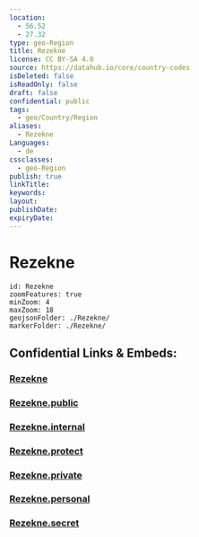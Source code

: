 ```yaml
---
location:
  - 56.52
  - 27.32
type: geo-Region
title: Rezekne
license: CC BY-SA 4.0
source: https://datahub.io/core/country-codes
isDeleted: false
isReadOnly: false
draft: false
confidential: public
tags:
  - geo/Country/Region
aliases:
  - Rezekne
Languages:
  - de
cssclasses:
  - geo-Region
publish: true
linkTitle:
keywords:
layout:
publishDate:
expiryDate:
---
```


# Rezekne

```leaflet
id: Rezekne
zoomFeatures: true 
minZoom: 4 
maxZoom: 18
geojsonFolder: ./Rezekne/
markerFolder: ./Rezekne/
```


## Confidential Links & Embeds: 

### [Rezekne](/_Standards/Earth/Continent/Europe/Europe~North/Latvia/Regions~Latvia/Latgale/counties~Latgale/Rezekne.md) 

### [Rezekne.public](/_public/Earth/Continent/Europe/Europe~North/Latvia/Regions~Latvia/Latgale/counties~Latgale/Rezekne.public.md) 

### [Rezekne.internal](/_internal/Earth/Continent/Europe/Europe~North/Latvia/Regions~Latvia/Latgale/counties~Latgale/Rezekne.internal.md) 

### [Rezekne.protect](/_protect/Earth/Continent/Europe/Europe~North/Latvia/Regions~Latvia/Latgale/counties~Latgale/Rezekne.protect.md) 

### [Rezekne.private](/_private/Earth/Continent/Europe/Europe~North/Latvia/Regions~Latvia/Latgale/counties~Latgale/Rezekne.private.md) 

### [Rezekne.personal](/_personal/Earth/Continent/Europe/Europe~North/Latvia/Regions~Latvia/Latgale/counties~Latgale/Rezekne.personal.md) 

### [Rezekne.secret](/_secret/Earth/Continent/Europe/Europe~North/Latvia/Regions~Latvia/Latgale/counties~Latgale/Rezekne.secret.md)


